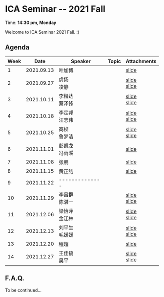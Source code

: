  # ICA Seminar -- 2021 Fall

Time: **14:30 pm, Monday**

Welcome to ICA Seminar 2021 Fall. :)



## Agenda

| Week | Date       | Speaker           | Topic | Attachments |
| ---- | ---------- | ----------------- | ----- | ----------- |
| 1    | 2021.09.13 | 叶加博            |       |[slide](./week1/Visual_Grounding_2021.pdf)|
| 2    | 2021.09.27 | 虞扬<br/>凌静     |       |[slide](./week2/Supervised_OIE.pptx)<br/>[slide](./week2/conversational_recommendation_system.pptx)|
| 3    | 2021.10.11 | 李楷达<br/>蔡泽锋 |       |[slide](./week3/多模态情感分析.pptx)<br/>[slide](./week3/VAE可控生成.pptx)|
| 4    | 2021.10.18 | 李定邦<br/>汪志伟 |       |[slide](./week4/Visual_Reasoning.pdf)<br/>[slide](./week4/Text-to-Image.pptx)|
| 5    | 2021.10.25 | 高桢<br/>鲁梦洁   |       |[slide](./week5/Incorporating_Brand_into_E-commerce_RS_with_GNN.pdf)<br/>[slide](./week5/QA_with_Tabular_and_Textual_Data.pptx)|
| 6    | 2021.11.01 | 彭凯龙<br/>冯雨溪 |       |[slide](./week6/Recent_work_in_NLP_with_tabular_data.pdf)|
| 7    | 2021.11.08 | 张鹏             |       |[slide](./week7/自动驾驶领域：3D目标检测和多模态融合.pdf)|
| 8    | 2021.11.15 | 黄正结           |       |[slide](./week8/Generate_Explanations_for_Recommendation.pptx)|
| 9    | 2021.11.22 |  --------------  |       |             |
| 10   | 2021.11.29 | 李昌群<br/>陈湛一 |       |[slide](./week10/Dialogue_Summarization.pdf)<br/>[slide](./week10/Dialogue_Summarization_detail.pdf)|
| 11   | 2021.12.06 | 梁怡萍<br/>金江林 |       |[slide](./week11/Relation_Extraction.pdf)<br/>[slide](./week11/Visual_Grounding.pdf)|
| 12   | 2021.12.13 | 刘平生<br/>毛媛媛 |       |[slide](./week12/Empathetic_Dialogue.pptx)<br/>[slide](./week12/Machine_theory_of_mind.pptx)|
| 13   | 2021.12.20 | 程超              |       |[slide](./week13/Knowledge_Base_Question_Answering.pptx)|
| 14   | 2021.12.27 | 王佳镐<br/>吴平   |       |[slide](./week14/常识获取.pptx)<br/>[slide](./week14/Relation_Integration_for_OpenIE.pptx)|



## F.A.Q.

To be continued...
